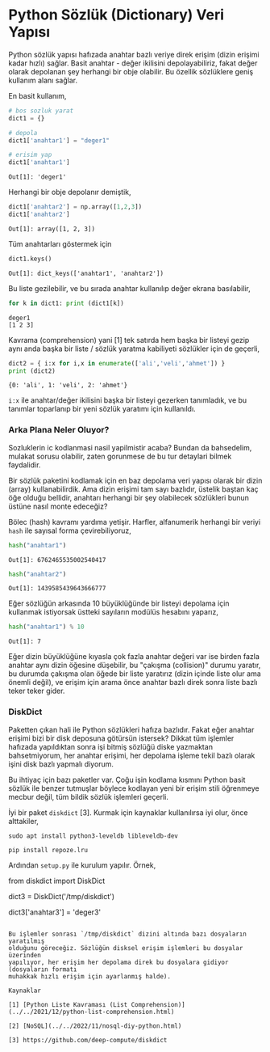 # Python Sözlük (Dictionary) Veri Yapısı

Python sözlük yapısı hafızada anahtar bazlı veriye direk erişim (dizin
erişimi kadar hızlı) sağlar.  Basit anahtar - değer ikilisini
depolayabiliriz, fakat değer olarak depolanan şey herhangi bir obje
olabilir. Bu özellik sözlüklere geniş kullanım alanı sağlar.

En basit kullanım,

```python
# bos sozluk yarat
dict1 = {}

# depola
dict1['anahtar1'] = "deger1"

# erisim yap
dict1['anahtar1']
```

```text
Out[1]: 'deger1'
```

Herhangi bir obje depolanır demiştik,

```python
dict1['anahtar2'] = np.array([1,2,3])
dict1['anahtar2']
```

```text
Out[1]: array([1, 2, 3])
```

Tüm anahtarları göstermek için

```python
dict1.keys()
```

```text
Out[1]: dict_keys(['anahtar1', 'anahtar2'])
```

Bu liste gezilebilir, ve bu sırada anahtar kullanılıp değer ekrana basılabilir,

```python
for k in dict1: print (dict1[k])
```

```text
deger1
[1 2 3]
```

Kavrama (comprehension) yani [1] tek satırda hem başka bir listeyi gezip aynı
anda başka bir liste / sözlük yaratma kabiliyeti sözlükler için de geçerli,

```python
dict2 = { i:x for i,x in enumerate(['ali','veli','ahmet']) }
print (dict2)
```

```text
{0: 'ali', 1: 'veli', 2: 'ahmet'}
```

`i:x` ile anahtar/değer ikilisini başka bir listeyi gezerken tanımladık, ve
bu tanımlar toparlanıp bir yeni sözlük yaratımı için kullanıldı.

### Arka Plana Neler Oluyor?

Sozluklerin ic kodlanmasi nasil yapilmistir acaba? Bundan da bahsedelim, mulakat
sorusu olabilir, zaten gorunmese de bu tur detaylari bilmek faydalidir.

Bir sözlük paketini kodlamak için en baz depolama veri yapısı olarak bir dizin
(array) kullanabilirdik. Ama dizin erişimi tam sayı bazlıdır, üstelik baştan
kaç öğe olduğu bellidir, anahtarı herhangi bir şey olabilecek sözlükleri bunun
üstüne nasıl monte edeceğiz? 

Bölec (hash) kavramı yardıma yetişir. Harfler, alfanumerik herhangi
bir veriyi `hash` ile sayısal forma çevirebiliyoruz,

```python
hash("anahtar1")
```

```text
Out[1]: 6762465535002540417
```

```python
hash("anahtar2")
```

```text
Out[1]: 1439585439643666777
```

Eğer sözlüğün arkasında 10 büyüklüğünde bir listeyi depolama için kullanmak
istiyorsak üstteki sayıların modülüs hesabını yaparız, 

```python
hash("anahtar1") % 10
```

```text
Out[1]: 7
```

Eğer dizin büyüklüğüne kıyasla çok fazla anahtar değeri var ise birden fazla
anahtar aynı dizin öğesine düşebilir, bu "çakışma (collision)" durumu yaratır,
bu durumda çakışma olan öğede bir liste yaratırız (dizin içinde liste olur ama
önemli değil), ve erişim için arama önce anahtar bazlı direk sonra liste bazlı
teker teker gider. 

### DiskDict

Paketten çıkan hali ile Python sözlükleri hafıza bazlıdır. Fakat eğer anahtar
erişimi bizi bir disk deposuna götürsün istersek? Dikkat tüm işlemler hafızada
yapıldıktan sonra işi bitmiş sözlüğü diske yazmaktan bahsetmiyorum, her anahtar
erişimi, her depolama işleme tekil bazlı olarak işini disk bazlı yapmalı diyorum. 

Bu ihtiyaç için bazı paketler var. Çoğu işin kodlama kısmını Python
basit sözlük ile benzer tutmuşlar böylece kodlayan yeni bir erişim stili
öğrenmeye mecbur değil, tüm bildik sözlük işlemleri geçerli.

İyi bir paket `diskdict` [3]. Kurmak için kaynaklar kullanılırsa iyi
olur, önce alttakiler,

```
sudo apt install python3-leveldb libleveldb-dev

pip install repoze.lru
```

Ardından `setup.py` ile kurulum yapılır. Örnek,

from diskdict import DiskDict

dict3 = DiskDict('/tmp/diskdict')

dict3['anahtar3'] = 'deger3'
```

Bu işlemler sonrası `/tmp/diskdict` dizini altında bazı dosyaların yaratılmış
olduğunu göreceğiz. Sözlüğün disksel erişim işlemleri bu dosyalar üzerinden
yapılıyor, her erişim her depolama direk bu dosyalara gidiyor (dosyaların formatı
muhakkak hızlı erişim için ayarlanmış halde).

Kaynaklar

[1] [Python Liste Kavraması (List Comprehension)](../../2021/12/python-list-comprehension.html)

[2] [NoSQL](../../2022/11/nosql-diy-python.html)

[3] https://github.com/deep-compute/diskdict